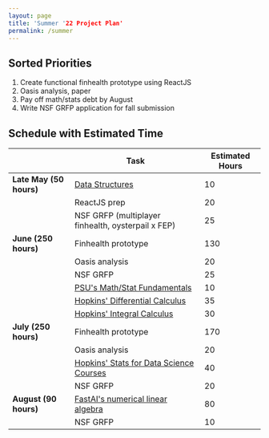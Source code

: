 ```yaml
---
layout: page
title: 'Summer '22 Project Plan'
permalink: /summer
---
```


## Sorted Priorities
1. Create functional finhealth prototype using ReactJS
2. Oasis analysis, paper
3. Pay off math/stats debt by August
4. Write NSF GRFP application for fall submission

## Schedule with Estimated Time

|                         | **Task**                                                                                                                     | **Estimated Hours** |
|-------------------------|------------------------------------------------------------------------------------------------------------------------------|---------------------|
| **Late May (50 hours)** | [Data Structures](https://www.udemy.com/course/data-structures-algorithms-python/)                                           | 10                  |
|                         | ReactJS prep                                                                                                                 | 20                  |
|                         | NSF GRFP (multiplayer finhealth, oysterpail x FEP)                                                                           | 25                  |
| **June (250 hours)**    | Finhealth prototype                                                                                                          | 130                 |
|                         | Oasis analysis                                                                                                               | 20                  |
|                         | NSF GRFP                                                                                                                     | 25                  |
|                         | [PSU's Math/Stat Fundamentals](https://online.stat.psu.edu/statprogram/reviews)                                              | 10                  |
|                         | [Hopkins' Differential Calculus](https://www.coursera.org/specializations/differential-calculus-data-modeling#courses)       | 35                  |
|                         | [Hopkins' Integral Calculus](https://www.coursera.org/specializations/integral-calculus-data-modeling#courses)               | 30                  |
| **July (250 hours)**    | Finhealth prototype                                                                                                          | 170                 |
|                         | Oasis analysis                                                                                                               | 20                  |
|                         | [Hopkins' Stats for Data Science Courses](https://www.coursera.org/specializations/advanced-statistics-data-science#courses) | 40                  |
|                         | NSF GRFP                                                                                                                     | 20                  |
| **August (90 hours)**   | [FastAI's numerical linear algebra](https://www.fast.ai/2017/07/17/num-lin-alg/)                                             | 80                  |
|                         | NSF GRFP                                                                                                                     | 10                  |
